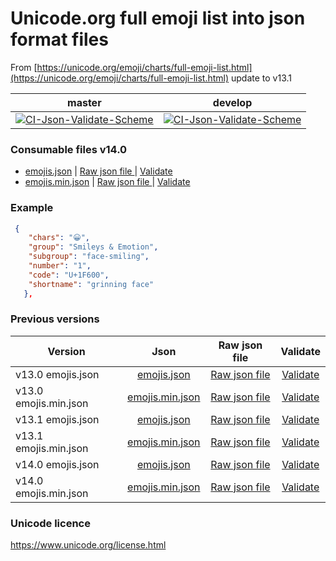 # Unicode.org full emoji list into json format files
From [https://unicode.org/emoji/charts/full-emoji-list.html](https://unicode.org/emoji/charts/full-emoji-list.html) update to v13.1


| master   | develop       |
|----------|:-------------:|
|[![CI-Json-Validate-Scheme](https://github.com/fernandezja/full-emoji-unicode-json/actions/workflows/CI-Json-Validate-Scheme.yml/badge.svg)](https://github.com/fernandezja/full-emoji-unicode-json/actions/workflows/CI-Json-Validate-Scheme.yml) | [![CI-Json-Validate-Scheme](https://github.com/fernandezja/full-emoji-unicode-json/actions/workflows/CI-Json-Validate-Scheme.yml/badge.svg?branch=develop)](https://github.com/fernandezja/full-emoji-unicode-json/actions/workflows/CI-Json-Validate-Scheme.yml) |


### Consumable files v14.0
 - [emojis.json](https://raw.githubusercontent.com/fernandezja/full-emoji-unicode-json/master/emojis.json) | [Raw json file ](https://raw.githubusercontent.com/fernandezja/full-emoji-unicode-json/master/emojis.json) | [Validate](https://jsonformatter.org/?url=https://raw.githubusercontent.com/fernandezja/full-emoji-unicode-json/master/emojis.json)
 - [emojis.min.json](https://raw.githubusercontent.com/fernandezja/full-emoji-unicode-json/master/emojis.min.json) | [Raw json file ](https://raw.githubusercontent.com/fernandezja/full-emoji-unicode-json/master/emojis.min.json) | [Validate](https://jsonformatter.org/?url=https://raw.githubusercontent.com/fernandezja/full-emoji-unicode-json/master/emojis.min.json)


### Example
```json
 {
    "chars": "😀",
    "group": "Smileys & Emotion",
    "subgroup": "face-smiling",
    "number": "1",
    "code": "U+1F600",
    "shortname": "grinning face"
   },
```


### Previous versions

| Version   |      Json      |      Raw json file      |      Validate      |
|----------|:-------------:|:-------------:|:-------------:|
| v13.0 emojis.json |  [emojis.json](https://raw.githubusercontent.com/fernandezja/full-emoji-unicode-json/master/v13.0/emojis.json) | [Raw json file ](https://raw.githubusercontent.com/fernandezja/full-emoji-unicode-json/master/v13.0/emojis.json) | [Validate](https://jsonformatter.org/?url=https://raw.githubusercontent.com/fernandezja/full-emoji-unicode-json/master/v13.0/emojis.json) |
| v13.0 emojis.min.json |  [emojis.min.json](https://raw.githubusercontent.com/fernandezja/full-emoji-unicode-json/master/v13.0/emojis.min.json) | [Raw json file ](https://raw.githubusercontent.com/fernandezja/full-emoji-unicode-json/master/v13.0/emojis.min.json) | [Validate](https://jsonformatter.org/?url=https://raw.githubusercontent.com/fernandezja/full-emoji-unicode-json/master/v13.0/emojis.min.json) |
| v13.1 emojis.json |  [emojis.json](https://raw.githubusercontent.com/fernandezja/full-emoji-unicode-json/master/v13.1/emojis.json) | [Raw json file ](https://raw.githubusercontent.com/fernandezja/full-emoji-unicode-json/master/v13.1/emojis.json) | [Validate](https://jsonformatter.org/?url=https://raw.githubusercontent.com/fernandezja/full-emoji-unicode-json/master/v13.1/emojis.json) |
| v13.1 emojis.min.json |  [emojis.min.json](https://raw.githubusercontent.com/fernandezja/full-emoji-unicode-json/master/v13.1/emojis.min.json) | [Raw json file ](https://raw.githubusercontent.com/fernandezja/full-emoji-unicode-json/master/v13.1/emojis.min.json) | [Validate](https://jsonformatter.org/?url=https://raw.githubusercontent.com/fernandezja/full-emoji-unicode-json/master/v13.1/emojis.min.json) |
| v14.0 emojis.json |  [emojis.json](https://raw.githubusercontent.com/fernandezja/full-emoji-unicode-json/master/v14.0/emojis.json) | [Raw json file ](https://raw.githubusercontent.com/fernandezja/full-emoji-unicode-json/master/v14.0/emojis.json) | [Validate](https://jsonformatter.org/?url=https://raw.githubusercontent.com/fernandezja/full-emoji-unicode-json/master/v14.0/emojis.json) |
| v14.0 emojis.min.json |  [emojis.min.json](https://raw.githubusercontent.com/fernandezja/full-emoji-unicode-json/master/v14.0/emojis.min.json) | [Raw json file ](https://raw.githubusercontent.com/fernandezja/full-emoji-unicode-json/master/v14.0/emojis.min.json) | [Validate](https://jsonformatter.org/?url=https://raw.githubusercontent.com/fernandezja/full-emoji-unicode-json/master/v14.0/emojis.min.json) |


### Unicode licence
https://www.unicode.org/license.html